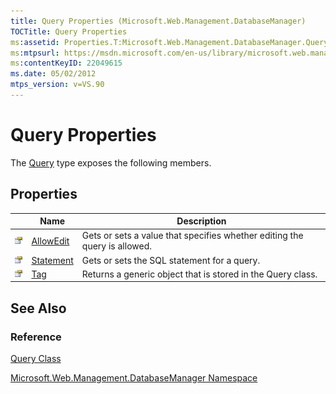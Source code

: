 ```yaml
---
title: Query Properties (Microsoft.Web.Management.DatabaseManager)
TOCTitle: Query Properties
ms:assetid: Properties.T:Microsoft.Web.Management.DatabaseManager.Query
ms:mtpsurl: https://msdn.microsoft.com/en-us/library/microsoft.web.management.databasemanager.query_properties(v=VS.90)
ms:contentKeyID: 22049615
ms.date: 05/02/2012
mtps_version: v=VS.90
---
```


# Query Properties

The [Query](query-class-microsoft-web-management-databasemanager.md) type exposes the following members.

## Properties

||Name|Description|
|--- |--- |--- |
|![Public property](images/Dd565931.pubproperty(en-us,VS.90).gif "Public property")|[AllowEdit](query-allowedit-property-microsoft-web-management-databasemanager.md)|Gets or sets a value that specifies whether editing the query is allowed.|
|![Public property](images/Dd565931.pubproperty(en-us,VS.90).gif "Public property")|[Statement](query-statement-property-microsoft-web-management-databasemanager.md)|Gets or sets the SQL statement for a query.|
|![Public property](images/Dd565931.pubproperty(en-us,VS.90).gif "Public property")|[Tag](query-tag-property-microsoft-web-management-databasemanager.md)|Returns a generic object that is stored in the Query class.|

## See Also

### Reference

[Query Class](query-class-microsoft-web-management-databasemanager.md)

[Microsoft.Web.Management.DatabaseManager Namespace](microsoft-web-management-databasemanager-namespace.md)

